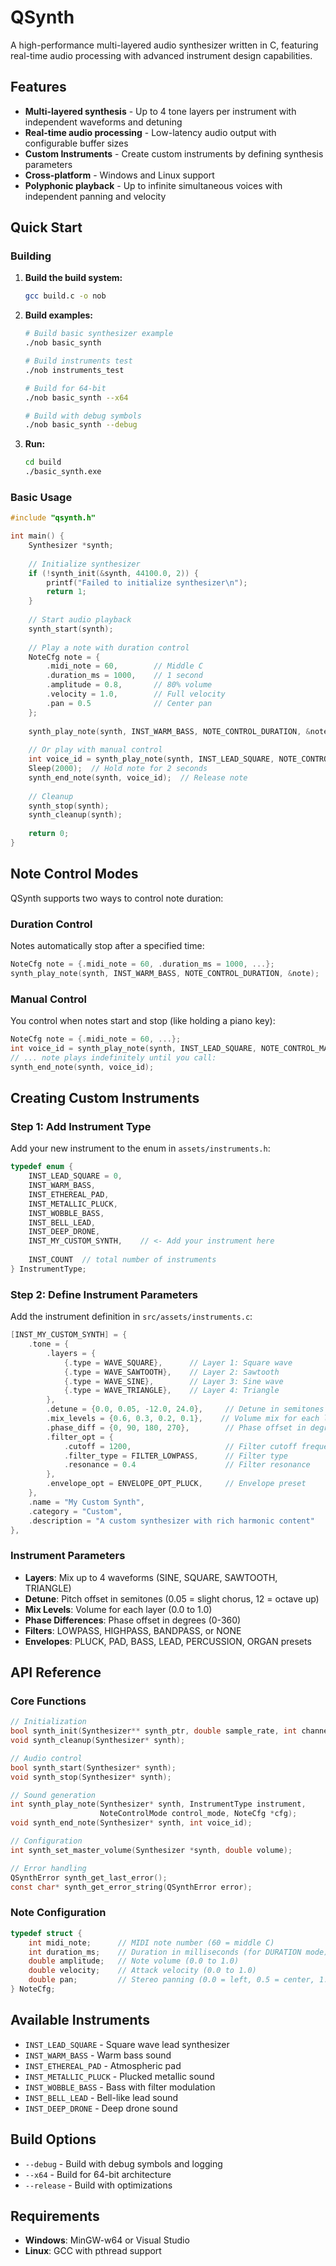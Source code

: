 # QSynth

A high-performance multi-layered audio synthesizer written in C, featuring real-time audio processing with advanced instrument design capabilities.

## Features

- **Multi-layered synthesis** - Up to 4 tone layers per instrument with independent waveforms and detuning
- **Real-time audio processing** - Low-latency audio output with configurable buffer sizes  
- **Custom Instruments** - Create custom instruments by defining synthesis parameters
- **Cross-platform** - Windows and Linux support
- **Polyphonic playback** - Up to infinite simultaneous voices with independent panning and velocity

## Quick Start

### Building

1. **Build the build system:**
   ```bash
   gcc build.c -o nob
   ```

2. **Build examples:**
   ```bash
   # Build basic synthesizer example
   ./nob basic_synth
   
   # Build instruments test
   ./nob instruments_test
   
   # Build for 64-bit
   ./nob basic_synth --x64
   
   # Build with debug symbols
   ./nob basic_synth --debug
   ```

3. **Run:**
   ```bash
   cd build
   ./basic_synth.exe
   ```

### Basic Usage

```c
#include "qsynth.h"

int main() {
    Synthesizer *synth;
    
    // Initialize synthesizer
    if (!synth_init(&synth, 44100.0, 2)) {
        printf("Failed to initialize synthesizer\n");
        return 1;
    }
    
    // Start audio playback
    synth_start(synth);
    
    // Play a note with duration control
    NoteCfg note = {
        .midi_note = 60,        // Middle C
        .duration_ms = 1000,    // 1 second
        .amplitude = 0.8,       // 80% volume
        .velocity = 1.0,        // Full velocity
        .pan = 0.5              // Center pan
    };
    
    synth_play_note(synth, INST_WARM_BASS, NOTE_CONTROL_DURATION, &note);
    
    // Or play with manual control
    int voice_id = synth_play_note(synth, INST_LEAD_SQUARE, NOTE_CONTROL_MANUAL, &note);
    Sleep(2000);  // Hold note for 2 seconds
    synth_end_note(synth, voice_id);  // Release note
    
    // Cleanup
    synth_stop(synth);
    synth_cleanup(synth);
    
    return 0;
}
```

## Note Control Modes

QSynth supports two ways to control note duration:

### Duration Control
Notes automatically stop after a specified time:
```c
NoteCfg note = {.midi_note = 60, .duration_ms = 1000, ...};
synth_play_note(synth, INST_WARM_BASS, NOTE_CONTROL_DURATION, &note);
```

### Manual Control
You control when notes start and stop (like holding a piano key):
```c
NoteCfg note = {.midi_note = 60, ...};
int voice_id = synth_play_note(synth, INST_LEAD_SQUARE, NOTE_CONTROL_MANUAL, &note);
// ... note plays indefinitely until you call:
synth_end_note(synth, voice_id);
```

## Creating Custom Instruments

### Step 1: Add Instrument Type

Add your new instrument to the enum in `assets/instruments.h`:

```c
typedef enum {
    INST_LEAD_SQUARE = 0,
    INST_WARM_BASS,
    INST_ETHEREAL_PAD,
    INST_METALLIC_PLUCK,
    INST_WOBBLE_BASS,
    INST_BELL_LEAD,
    INST_DEEP_DRONE,
    INST_MY_CUSTOM_SYNTH,    // <- Add your instrument here
    
    INST_COUNT  // total number of instruments
} InstrumentType;
```

### Step 2: Define Instrument Parameters

Add the instrument definition in `src/assets/instruments.c`:

```c
[INST_MY_CUSTOM_SYNTH] = {
    .tone = {
        .layers = {
            {.type = WAVE_SQUARE},      // Layer 1: Square wave
            {.type = WAVE_SAWTOOTH},    // Layer 2: Sawtooth
            {.type = WAVE_SINE},        // Layer 3: Sine wave
            {.type = WAVE_TRIANGLE},    // Layer 4: Triangle
        },
        .detune = {0.0, 0.05, -12.0, 24.0},     // Detune in semitones
        .mix_levels = {0.6, 0.3, 0.2, 0.1},    // Volume mix for each layer
        .phase_diff = {0, 90, 180, 270},        // Phase offset in degrees
        .filter_opt = {
            .cutoff = 1200,                     // Filter cutoff frequency
            .filter_type = FILTER_LOWPASS,      // Filter type
            .resonance = 0.4                    // Filter resonance
        },
        .envelope_opt = ENVELOPE_OPT_PLUCK,     // Envelope preset
    },
    .name = "My Custom Synth",
    .category = "Custom",
    .description = "A custom synthesizer with rich harmonic content"
},
```

### Instrument Parameters

- **Layers**: Mix up to 4 waveforms (SINE, SQUARE, SAWTOOTH, TRIANGLE)
- **Detune**: Pitch offset in semitones (0.05 = slight chorus, 12 = octave up)
- **Mix Levels**: Volume for each layer (0.0 to 1.0)
- **Phase Differences**: Phase offset in degrees (0-360)
- **Filters**: LOWPASS, HIGHPASS, BANDPASS, or NONE
- **Envelopes**: PLUCK, PAD, BASS, LEAD, PERCUSSION, ORGAN presets

## API Reference

### Core Functions

```c
// Initialization
bool synth_init(Synthesizer** synth_ptr, double sample_rate, int channels);
void synth_cleanup(Synthesizer* synth);

// Audio control
bool synth_start(Synthesizer* synth);
void synth_stop(Synthesizer* synth);

// Sound generation
int synth_play_note(Synthesizer* synth, InstrumentType instrument, 
                    NoteControlMode control_mode, NoteCfg *cfg);
void synth_end_note(Synthesizer* synth, int voice_id);

// Configuration
int synth_set_master_volume(Synthesizer *synth, double volume);

// Error handling
QSynthError synth_get_last_error();
const char* synth_get_error_string(QSynthError error);
```

### Note Configuration

```c
typedef struct {
    int midi_note;      // MIDI note number (60 = middle C)
    int duration_ms;    // Duration in milliseconds (for DURATION mode)
    double amplitude;   // Note volume (0.0 to 1.0)
    double velocity;    // Attack velocity (0.0 to 1.0)
    double pan;         // Stereo panning (0.0 = left, 0.5 = center, 1.0 = right)
} NoteCfg;
```

## Available Instruments

- `INST_LEAD_SQUARE` - Square wave lead synthesizer
- `INST_WARM_BASS` - Warm bass sound
- `INST_ETHEREAL_PAD` - Atmospheric pad
- `INST_METALLIC_PLUCK` - Plucked metallic sound
- `INST_WOBBLE_BASS` - Bass with filter modulation
- `INST_BELL_LEAD` - Bell-like lead sound
- `INST_DEEP_DRONE` - Deep drone sound

## Build Options

- `--debug` - Build with debug symbols and logging
- `--x64` - Build for 64-bit architecture
- `--release` - Build with optimizations

## Requirements

- **Windows**: MinGW-w64 or Visual Studio
- **Linux**: GCC with pthread support